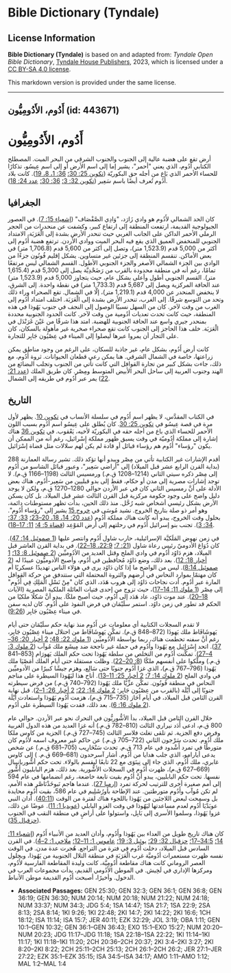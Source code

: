 # Bible Dictionary (Tyndale)

## License Information

**Bible Dictionary (Tyndale)** is based on and adapted from: _Tyndale Open Bible Dictionary_, [Tyndale House Publishers](https://tyndaleopenresources.com/), 2023, which is licensed under a [CC BY-SA 4.0 license](https://creativecommons.org/licenses/by-sa/4.0/legalcode.en).

This markdown version is provided under the same license.



--------------------------------

## أَدُوم، الأَدُومِيُّون (id: 443671)

أَدُوم، الأَدُومِيُّون
======================

أرض تقع على هضبة عالية إلى الجنوب والجنوب الشرقي من البحر الميت. المصطلح الكتابي أَدُوم، الذي يعني "أحمر"، يشير إما إلى اسم الأرض أو إلى اسم عِيسُو، تذكارًا للحساء الأحمر الذي بَاع من أجله حق البكوريّة ([تكوين 25: 30؛](https://ref.ly/Gen25:30) [36: 1، 8، 19](https://ref.ly/Gen36:1,Gen36:8,Gen36:19)). كانت بلاد أَدُوم تُعرف أيضًا باسم سَعِير ([تكوين 32: 3؛](https://ref.ly/Gen32:3) [36: 30؛](https://ref.ly/Gen36:30) [عدد 24: 18](https://ref.ly/Num24:18)).

الجغرافيا
---------

كان الحد الشمالي لأَدُوم هو وادي زَارَد، "وَادِي الصَّفْصَاف" ([إشعياء 15: 7](https://ref.ly/Isa15:7)). في العصور الجيولوجية القديمة، ارتفعت المنطقة إلى ارتفاع كبير، وكشفت عن منحدرات من الحجر الرملي الأحمر الداكن على الجانب الغربي حيث تنحدر الأرض بشدة إلى الْعَرَبَة، الامتداد الجنوبي للمنخفض العميق الذي يقع فيه البحر الميت ووادي الأردن. ترتفع هضبة أَدُوم إلى أكثر من 5,000 قدم (1,523\.9 متر)، وتصل إلى أكثر من 5,600 قدم (1,706\.8 متر) في بعض الأماكن. تنقسم المنطقة إلى جزئين غير متساوين. يشكل إقليم فُونُون جزءًا من الوادي بين الجزء الشمالي الأصغر والجزء الجنوبي الأطول. القسم الشمالي ليس مرتفعًا تمامًا، رغم أنه في منطقة محدودة بالقرب من رَضَحْدِيَّة يصل إلى 5,300 قدم (1,615\.4 متر). القسم الجنوبي أطول وأعلى بشكل عام، حيث يتجاوز 5,000 قدم (1,523\.9 متر) عند الحافة المركزية ويصل إلى 5,687 قدم (1,733\.3 متر) في نقطة واحدة. إلى الشرق، لا ينخفض المنحدر عن 4,000 قدم (1,219\.1 متر)، إلّا في الشمال. تقع الصحراء وراء ذلك وتحد من التوسع شرقًا. إلى الغرب، تنحدر الأرض بشدة إلى الْعَرَبَة. اختلف امتداد أَدُوم إلى الغرب من وقت لآخر. كان من السهل نسبيًا الوصول إلى النجف في جنوب يَهُوذا في هذه المنطقة، حيث كانت تحدث تعديات أدُومية من وقت لآخر. كانت الحدود الجنوبية محددة بمنحدر جيري واسع عند الحافة الجنوبية للهضبة. امتد هذا شرقًا من عَيْنَ غَرَنْدَل في الْعَرَبَة. خلف هذا الحاجز إلى الجنوب كانت تقع صحراء صخرية غير مأهولة بالسكان، كان على التجار أن يمروا عبرها ليصلوا إلى الميناء في عِصْيُون جَابِر للتجارة.

كانت أرض أَدُوم، بشكل عام، غير جاذبة للسكان، على الرغم من وجود مناطق يمكن زراعتها، خاصة في الشمال الشرقي. هنا يمكن رعي قطعان الحيوانات. ثروة أَدُوم، مع ذلك، جاءت بشكل كبير من تجارة القوافل التي كانت تأتي من الجنوب وتجلب البضائع من الهند وجنوب العربية إلى ساحل البحر الأبيض المتوسط ومِصْر. كان طريق الملك ([عدد 21: 22](https://ref.ly/Num21:22)) يمر عبر أَدُوم في طريقه إلى الشمال.

التاريخ
-------

في الكتاب المقدَّس، لا يظهر اسم أَدُوم في سلسلة الأنساب في [تكوين 10](https://ref.ly/Gen10:1-Gen10:32). يظهر لأول مرة في قصة عِيسُو في [تكوين 25: 30](https://ref.ly/Gen25:30). كان يُطلق على عِيسُو اسم أَدُوم بسبب اللون الأحمر للحساء الذي باع من أجله حقه في البكوريّة لأخيه، يَعْقوب. في [تكوين 36](https://ref.ly/Gen36:1-Gen36:43) هناك إشارة إلى مملكة أدُوميّة في وقت يسبق ظهور مملكة إِسْرائيل، رغم أنه من الممكن أن يكون "رؤساء" أَدُوم هم رؤساء قبائل أو قادة لم يكن لهم سلالات مثل قضاة إسْرَائيل.

أقدم الإشارات غير الكتابية تأتي من مِصْر ويبدو أنها تؤكد ذلك. تشير رسالة العمارنة 288 (بداية القرن الرابع عشر قبل الميلاد) إلى "أراضي سَعِير"، وعبور قبائل الشاسو من أَدُوم إلى مِصْر ذكره سيتي الثاني (1214–1208 ق.م.) ورمسيس الثالث (1198–1166 ق.م). لا توجد إشارات مصرية إلى مدن أو حكام، فقط إلى بدو قبليين من سَعِير\-أَدُوم. هناك بعض الأدلة على أنَّ رمسيس الثاني كان في عبر الأردن حوالي 1280–1270 ق.م، ولكن لا يوجد دليل واضح على وجود حكومة مركزية قبل القرن الثالث عشر قبل الميلاد. بل كان يسكن الأرض بشكل رئيسي أشخاص شبه رُحَّل. منذ ذلك الحين، بدأت تظهر مستوطنات دائمة، وهو أمر ذو صلة بتاريخ الخروج. نشيد مُوسَى في [خروج 15](https://ref.ly/Exod15:1-Exod15:27) يشير إلى "رؤساء أَدُوم". بحلول وقت الخروج، يبدو أنه كانت هناك مملكة أَدُوم ([عدد 20: 14، 18، 20–23؛](https://ref.ly/Num20:14,Num20:18,Num20:20-Num20:23) [33: 37؛](https://ref.ly/Num33:37) [34: 3](https://ref.ly/Num34:3)). تجنب بنو إسرائيل أَدُوم في رحلتهم إلى أرض المَوْعِد ([قضاة 5: 4؛](https://ref.ly/Judg5:4) [11: 17–18](https://ref.ly/Judg11:17-Judg11:18)).

في زمن نهوض المَلَكيَّة الإسرائيلية، حارب شاول أَدُوم وانتصر عليها ([1 صموئيل 14: 47](https://ref.ly/1Sam14:47)). كان دُوَاغ الأدوميّ رئيس رعاة شاول ([21: 7؛](https://ref.ly/1Sam21:7) [22:9، 18–22](https://ref.ly/1Sam22:9,1Sam22:18-1Sam22:22)). في بداية القرن العاشر قبل الميلاد، هزم دَاوُد أَدُوم في وادي الملح وقتل العديد من الأدُوميِّين ([2 صموئيل 8: 13؛](https://ref.ly/2Sam8:13) [1 أخبار 18: 12](https://ref.ly/1Chr18:12)). بعد ذلك، وضع دَاوُد مُحافظين في أَدُوم، وأصبح الأدوميُّون عبيدًا له ([2 صموئيل 8:14](https://ref.ly/2Sam8:14)). ليس من الواضح ما إذا كان دَاوُد يرى في هؤلاء الناس تهديدًا عسكريًا أم كان مهتمًا بموارد النحاس في أرضهم والثروة المحتملة التي ستتدفق من حركة القوافل المارة عبر أَدُوم. أدت نجاحات دَاوُد إلى هروب هَدَد، الذي كان "مِنْ نَسْلِ الْمَلِكِ فِي أَدُوم" إلى مِصْر ([1 ملوك 11: 14–17](https://ref.ly/1Kgs11:14-1Kgs11:17))، حيث تزوج من إحدى فتيات العائلة الملكية المصرية (الآيات [18–20](https://ref.ly/1Kgs11:18-1Kgs11:20)). عند موت دَاوُد، عاد هَدَد إلى أَدُوم، حيث أصبح ملكًا. يبدو أنَّ شكلًا ملكيًا من الحكم قد تطور في زمن داوُد. استمر سلَيْمَان في فرض النفوذ على أَدُوم. كان لديه سفن في ميناء عِصْيُون جَابِر ([9:26](https://ref.ly/1Kgs9:26)).

لا تقدم السجلات الكتابية أي معلومات عن أَدُوم منذ نهاية حكم سلَيْمَان حتى أيام يَهوشَافَاط ملك يَهوذَا (872–848 ق.م). تمكَّن يَهوشَافَاط من احتلال ميناء عِصْيُون جَابِر، رغم أنَّ سفنه تحطمت هناك، ربما بواسطة الأدُوميِّين ([1 ملوك 22: 48؛](https://ref.ly/1Kgs22:48) [2 أخبار 20: 36–37](https://ref.ly/2Chr20:36-2Chr20:37)). اتحد إِسْرَائِيل مع يَهُوذا وأَدُوم في حملة غير ناجحة ضد مِيشَع ملك مُوآب ([2 ملوك 3: 4–27](https://ref.ly/2Kgs3:4-2Kgs3:27)). تمكَّنت أَدُوم من التخلص من سلطة يَهُوذا تحت حكم الملك يَهورَام (853–841 ق.م.) وملَّكوا على أنفسهم ملكًا ([8: 20–22](https://ref.ly/2Kgs8:20-2Kgs8:22)). وظلت مستقلة حتى أيام الملك أَمَصْيَا ملك يَهُوذا (796–767 ق.م)، الذي غزا أَدُوم جنوبًا حتى سَالِع، وهزم جيشًا كبيرًا من الأدوميِّين في وادي الملح ([2 ملوك 14: 7؛](https://ref.ly/2Kgs14:7) [2 أخبار 25: 11–13](https://ref.ly/2Chr25:11-2Chr25:13)). أتاح هذا ليَهُوذا السيطرة على مناجم النحاس في منطقة فُونُون. تمكَّن عزِّيَّا ملك يَهُوذا (792–740 ق.م.) من فرض سيطرته جنوبًا إلى أَيْلَة (بالقرب من عِصْيُون جَابِر؛ [2 ملوك 14: 22؛](https://ref.ly/2Kgs14:22) [2 أخبار 26: 1–2](https://ref.ly/2Chr26:1-2Chr26:2)). قبل نهاية القرن الثامن قبل الميلاد، في أيام آحَاز (735–715 ق.م)، هزمت أَدُوم يَهُوذا واستعادت أَيْلَة ([2 ملوك 16: 6](https://ref.ly/2Kgs16:6)). بعد ذلك، فقدت يَهُوذا السيطرة على أَدُوم.

خلال القرن الثامن قبل الميلاد، بدأ الأشُّوريُّون في التحرك نحو عبر الأردن. حوالي عام 800 ق.م، ادعى أَدَد نيراري الثالث (810–782 ق.م.) أنه غزا العديد من هذه الدول الغربية وفرض دفع الجزية. ثم تلقى تغلث فلاسر الثالث (745–727 ق.م.) الجزية من كاوس ملكا ملك أَدُوم. تحدث سَرْجون الثاني (722–705 ق.م.) عن حاكم غير معروف اسمه لأَدُوم كان متورطًا في تمرد أَشْدود في عام 713 ق.م. تحدث سَنْحَارِيب (705–681 ق.م.) عن شخص يدعى أيارامو، الذي جلب هدايا من أَدُوم. أشار آسرحدون (681–669 ق.م. ) إلى كاوس غابري، ملك أَدُوم، الذي جاء إلى نِينَوَى مع 22 تابعًا ليقسم بالولاء. تحت حكم أشُّوربانيبال (669–627 ق.م)، ظهرت أَدُوم في السجلات الأشُّورية. بعد ذلك، هزم البابليون أَشُّور نفسها. تحت حكم البابليين، يبدو أنَّ أَدُوم بقيت تابعة خاضعة، رغم انضمامها في عام 594 إلى أمم صغيرة أخرى للترتيب لحركة تمرد ([إرميا 27](https://ref.ly/Jer27:1-Jer27:22)). عندما هاجم نَبوخَذْنَاصَّر هذه الأمم، لم تكن مُوآب وأَدُوم متورطتين. عند الإطاحة بأورُشَلِيم في عام 586، بقيت أَدُوم محايدة بل وسمحت لبعض اللاجئين من يَهُوذا باللجوء هناك لفترة من الوقت ([40:11](https://ref.ly/Jer40:11)). أدان النبي عوبَدْيَا أَدُوم لعدم مساعدتها ليَهُوذا في وقت الغزو البابلي ([عوبديا 1: 11](https://ref.ly/Obad1:11)). عوضًا عن ذلك، غزوا يَهُوذا، وسلموا الأسرى إلى بَابِل، واستولوا على أراضٍ في منطقة النقب في الجنوب ([حزقيال 35](https://ref.ly/Ezek35:1-Ezek35:15)).

كان هناك تاريخ طويل من العداء بين يَهُوذا وأَدُوم، وأدان العديد من الأنبياء أَدُوم ([إشعياء 11: 14؛](https://ref.ly/Isa11:14) [34:5–17؛](https://ref.ly/Isa34:5-Isa34:17) [حزقيال 32: 29؛](https://ref.ly/Ezek32:29) [يوئيل 3: 19؛](https://ref.ly/Joel3:19) [عاموس 1: 11–12؛](https://ref.ly/Amos1:11-Amos1:12) [ملاخي 1: 2–4](https://ref.ly/Mal1:2-Mal1:4)). في القرن السادس قبل الميلاد، دخلت أَدُوم في فترة من التراجع. هُجرت عدة مدن. في الوقت نفسه ظهرت مستعمرات أدُوميَّة غرب الْعَرَبَة في منطقة التلال الجنوبية من يَهُوذا، وبحلول العصر الروماني كانت هناك مقاطعة أَدُومِيَّة، كانت وليدة المقاطعة الفارسية لأَدُوم، ومركزها الإداري في لَخِيش. في الموطن الأدُومي القديم، بدأت مجموعات العرب في الدخول. وأخيرًا، أصبحت أَدُوم القديمة موطن الأنباط.

* **Associated Passages:** GEN 25:30; GEN 32:3; GEN 36:1; GEN 36:8; GEN 36:19; GEN 36:30; NUM 20:14; NUM 20:18; NUM 21:22; NUM 24:18; NUM 33:37; NUM 34:3; JDG 5:4; 1SA 14:47; 1SA 21:7; 1SA 22:9; 2SA 8:13; 2SA 8:14; 1KI 9:26; 1KI 22:48; 2KI 14:7; 2KI 14:22; 2KI 16:6; 1CH 18:12; ISA 11:14; ISA 15:7; JER 40:11; EZK 32:29; JOL 3:19; OBA 1:11; GEN 10:1–GEN 10:32; GEN 36:1–GEN 36:43; EXO 15:1–EXO 15:27; NUM 20:20–NUM 20:23; JDG 11:17–JDG 11:18; 1SA 22:18–1SA 22:22; 1KI 11:14–1KI 11:17; 1KI 11:18–1KI 11:20; 2CH 20:36–2CH 20:37; 2KI 3:4–2KI 3:27; 2KI 8:20–2KI 8:22; 2CH 25:11–2CH 25:13; 2CH 26:1–2CH 26:2; JER 27:1–JER 27:22; EZK 35:1–EZK 35:15; ISA 34:5–ISA 34:17; AMO 1:11–AMO 1:12; MAL 1:2–MAL 1:4

